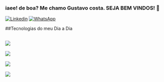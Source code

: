 ### iaee! de boa?  Me chamo Gustavo costa. SEJA BEM VINDOS! 🤙


[![Linkedin](https://img.shields.io/badge/LinkedIn-0077B5?style=for-the-badge&logo=linkedin&logoColor=white)]() [![WhatsApp](https://img.shields.io/badge/WhatsApp-25D366?style=for-the-badge&logo=whatsapp&logoColor=white)](https://w.app/OrXIGe)




##Tecnologias do meu Dia a Dia

<div style="display:inline_block"><br/>
<img align="center" alt:"html5" src="https://img.shields.io/badge/HTML5-E34F26?style=for-the-badge&logo=html5&logoColor=white"/>
</div>
<div style="display:inline_block"><br/>
<img align="center" alt:"css" src="https://img.shields.io/badge/CSS3-1572B6?style=for-the-badge&logo=css3&logoColor=white"/>
</div>
<div style="display:inline_block"><br/>
<img align="center" alt:"JavaScript" src="https://img.shields.io/badge/JavaScript-323330?style=for-the-badge&logo=javascript&logoColor=F7DF1E"/>
</div>
<div style="display:inline_block"><br/>
<img align="center" alt:"React" src="https://img.shields.io/badge/React-20232A?style=for-the-badge&logo=react&logoColor=61DAFB"/>


</div>
